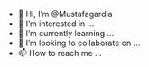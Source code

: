 - 👋 Hi, I’m @Mustafagardia
- 👀 I’m interested in ...
- 🌱 I’m currently learning ...
- 💞️ I’m looking to collaborate on ...
- 📫 How to reach me ...

<!---
Mustafagardia/Mustafagardia is a ✨ special ✨ repository because its `README.md` (this file) appears on your GitHub profile.
You can click the Preview link to take a look at your changes.
--->
